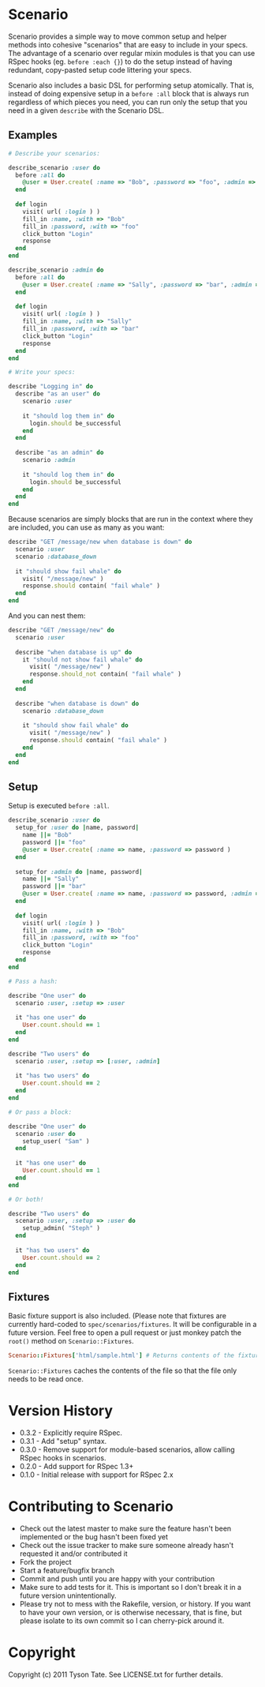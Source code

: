 Scenario
========

Scenario provides a simple way to move common setup and helper methods into cohesive "scenarios" that are easy to include in your specs. The advantage of a scenario over regular mixin modules is that you can use RSpec hooks (eg. `before :each {}`) to do the setup instead of having redundant, copy-pasted setup code littering your specs.

Scenario also includes a basic DSL for performing setup atomically. That is, instead of doing expensive setup in a `before :all` block that is always run
regardless of which pieces you need, you can run only the setup that you need in a given `describe` with the Scenario DSL.

Examples
--------

```ruby
# Describe your scenarios:

describe_scenario :user do
  before :all do
    @user = User.create( :name => "Bob", :password => "foo", :admin => false )
  end
  
  def login
    visit( url( :login ) )
    fill_in :name, :with => "Bob"
    fill_in :password, :with => "foo"
    click_button "Login"
    response
  end
end

describe_scenario :admin do
  before :all do
    @user = User.create( :name => "Sally", :password => "bar", :admin => true )
  end
  
  def login
    visit( url( :login ) )
    fill_in :name, :with => "Sally"
    fill_in :password, :with => "bar"
    click_button "Login"
    response
  end
end

# Write your specs:

describe "Logging in" do
  describe "as an user" do
    scenario :user
    
    it "should log them in" do
      login.should be_successful
    end
  end
  
  describe "as an admin" do
    scenario :admin
    
    it "should log them in" do
      login.should be_successful
    end
  end
end
```

Because scenarios are simply blocks that are run in the context where they are included, you can use as many as you want:

```ruby
describe "GET /message/new when database is down" do
  scenario :user
  scenario :database_down
  
  it "should show fail whale" do
    visit( "/message/new" )
    response.should contain( "fail whale" )
  end
end
```

And you can nest them:

```ruby
describe "GET /message/new" do
  scenario :user
  
  describe "when database is up" do
    it "should not show fail whale" do
      visit( "/message/new" )
      response.should_not contain( "fail whale" )
    end
  end
  
  describe "when database is down" do
    scenario :database_down
    
    it "should show fail whale" do
      visit( "/message/new" )
      response.should contain( "fail whale" )
    end
  end
end
```

Setup
-----

Setup is executed `before :all`.

```ruby
describe_scenario :user do
  setup_for :user do |name, password|
    name ||= "Bob"
    password ||= "foo"
    @user = User.create( :name => name, :password => password )
  end
  
  setup_for :admin do |name, password|
    name ||= "Sally"
    password ||= "bar"
    @user = User.create( :name => name, :password => password, :admin => true )
  end
  
  def login
    visit( url( :login ) )
    fill_in :name, :with => "Bob"
    fill_in :password, :with => "foo"
    click_button "Login"
    response
  end
end

# Pass a hash:

describe "One user" do
  scenario :user, :setup => :user
  
  it "has one user" do
    User.count.should == 1
  end
end

describe "Two users" do
  scenario :user, :setup => [:user, :admin]
  
  it "has two users" do
    User.count.should == 2
  end
end

# Or pass a block:

describe "One user" do
  scenario :user do
    setup_user( "Sam" )
  end
  
  it "has one user" do
    User.count.should == 1
  end
end

# Or both!

describe "Two users" do
  scenario :user, :setup => :user do
    setup_admin( "Steph" )
  end
  
  it "has two users" do
    User.count.should == 2
  end
end
```

Fixtures
--------

Basic fixture support is also included. (Please note that fixtures are currently 
hard-coded to `spec/scenarios/fixtures`. It will be configurable in a future
version. Feel free to open a pull request or just monkey patch the `root()`
method on `Scenario::Fixtures`.

```ruby
Scenario::Fixtures['html/sample.html'] # Returns contents of the fixture as a string
```

`Scenario::Fixtures` caches the contents of the file so that the file only needs 
to be read once.

Version History
===============

* 0.3.2 - Explicitly require RSpec.
* 0.3.1 - Add "setup" syntax.
* 0.3.0 - Remove support for module-based scenarios, allow calling RSpec hooks
  in scenarios.
* 0.2.0 - Add support for RSpec 1.3+
* 0.1.0 - Initial release with support for RSpec 2.x

Contributing to Scenario
========================
 
* Check out the latest master to make sure the feature hasn't been implemented
  or the bug hasn't been fixed yet
* Check out the issue tracker to make sure someone already hasn't requested it 
  and/or contributed it
* Fork the project
* Start a feature/bugfix branch
* Commit and push until you are happy with your contribution
* Make sure to add tests for it. This is important so I don't break it in a 
  future version unintentionally.
* Please try not to mess with the Rakefile, version, or history. If you want to 
  have your own version, or is otherwise necessary, that is fine, but please 
  isolate to its own commit so I can cherry-pick around it.

Copyright
=========

Copyright (c) 2011 Tyson Tate. See LICENSE.txt for further details.
